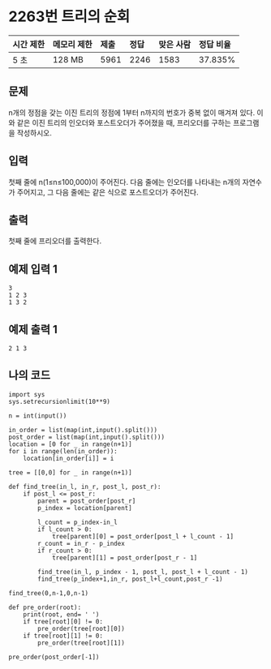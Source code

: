 # 2263번 트리의 순회

| 시간 제한 | 메모리 제한 | 제출 | 정답 | 맞은 사람 | 정답 비율 |
| :-------- | :---------- | :--- | :--- | :-------- | :-------- |
| 5 초      | 128 MB      | 5961 | 2246 | 1583      | 37.835%   |

## 문제

n개의 정점을 갖는 이진 트리의 정점에 1부터 n까지의 번호가 중복 없이 매겨져 있다. 이와 같은 이진 트리의 인오더와 포스트오더가 주어졌을 때, 프리오더를 구하는 프로그램을 작성하시오.

## 입력

첫째 줄에 n(1≤n≤100,000)이 주어진다. 다음 줄에는 인오더를 나타내는 n개의 자연수가 주어지고, 그 다음 줄에는 같은 식으로 포스트오더가 주어진다.

## 출력

첫째 줄에 프리오더를 출력한다.

## 예제 입력 1 

```
3
1 2 3
1 3 2
```

## 예제 출력 1 

```
2 1 3
```

## 나의 코드

```
import sys
sys.setrecursionlimit(10**9)

n = int(input())

in_order = list(map(int,input().split()))
post_order = list(map(int,input().split()))
location = [0 for _ in range(n+1)]
for i in range(len(in_order)):
    location[in_order[i]] = i

tree = [[0,0] for _ in range(n+1)]

def find_tree(in_l, in_r, post_l, post_r):
    if post_l <= post_r:
        parent = post_order[post_r]
        p_index = location[parent]

        l_count = p_index-in_l
        if l_count > 0:
            tree[parent][0] = post_order[post_l + l_count - 1]
        r_count = in_r - p_index
        if r_count > 0:
            tree[parent][1] = post_order[post_r - 1]

        find_tree(in_l, p_index - 1, post_l, post_l + l_count - 1)
        find_tree(p_index+1,in_r, post_l+l_count,post_r -1)

find_tree(0,n-1,0,n-1)

def pre_order(root):
    print(root, end= ' ')
    if tree[root][0] != 0:
        pre_order(tree[root][0])
    if tree[root][1] != 0:
        pre_order(tree[root][1])

pre_order(post_order[-1])
```


